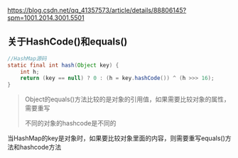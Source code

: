 

https://blog.csdn.net/qq_41357573/article/details/88806145?spm=1001.2014.3001.5501

## 关于HashCode()和equals()

```java
//HashMap源码
static final int hash(Object key) {
    int h;
    return (key == null) ? 0 : (h = key.hashCode()) ^ (h >>> 16);
}
```

> Object的equals()方法比较的是对象的引用值，如果需要比较对象的属性，需要重写
>
> 不同的对象的hashcode是不同的

当HashMap的key是对象时，如果要比较对象里面的内容，则需要重写equals()方法和hashcode方法







